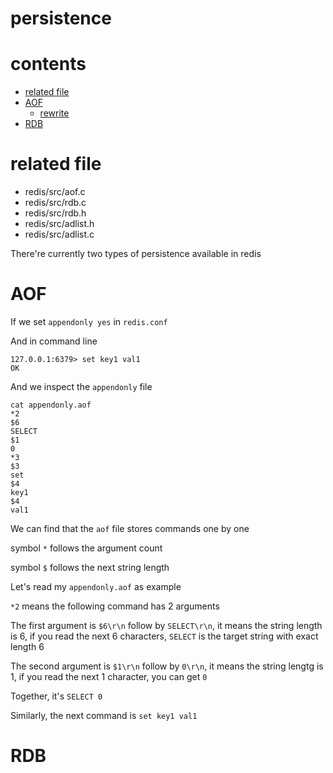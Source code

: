 # persistence

# contents

* [related file](#related-file)
* [AOF](#AOF)
	* [rewrite](#rewrite)
* [RDB](#RDB)

# related file

* redis/src/aof.c
* redis/src/rdb.c
* redis/src/rdb.h
* redis/src/adlist.h
* redis/src/adlist.c

There're currently two types of persistence available in redis

# AOF

If we set `appendonly yes` in `redis.conf`

And in command line

    127.0.0.1:6379> set key1 val1
    OK

And we inspect the `appendonly` file

    cat appendonly.aof
    *2
    $6
    SELECT
    $1
    0
    *3
    $3
    set
    $4
    key1
    $4
    val1

We can find that the `aof` file stores commands one by one

symbol `*` follows the argument count

symbol `$` follows the next string length

Let's read my `appendonly.aof` as example

`*2` means the following command has 2 arguments

The first argument is `$6\r\n` follow by `SELECT\r\n`, it means the string length is 6, if you read the next 6 characters, `SELECT` is the target string with exact length 6

The second argument is `$1\r\n` follow by `0\r\n`, it means the string lengtg is 1, if you read the next 1 character, you can get `0`

Together, it's `SELECT 0`

Similarly, the next command is `set key1 val1`

# RDB

